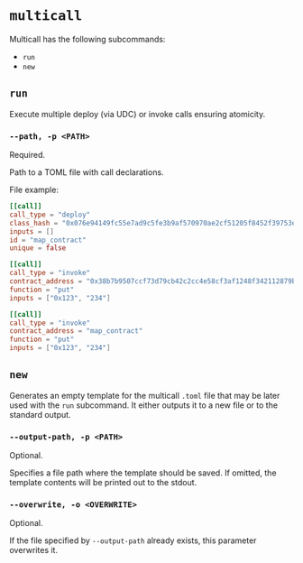 # `multicall`

Multicall has the following subcommands:
- `run`
- `new`

## `run`

Execute multiple deploy (via UDC) or invoke calls ensuring atomicity.

### `--path, -p <PATH>`
Required.

Path to a TOML file with call declarations.

File example:

```toml
[[call]]
call_type = "deploy"
class_hash = "0x076e94149fc55e7ad9c5fe3b9af570970ae2cf51205f8452f39753e9497fe849"
inputs = []
id = "map_contract"
unique = false

[[call]]
call_type = "invoke"
contract_address = "0x38b7b9507ccf73d79cb42c2cc4e58cf3af1248f342112879bfdf5aa4f606cc9"
function = "put"
inputs = ["0x123", "234"]

[[call]]
call_type = "invoke"
contract_address = "map_contract"
function = "put"
inputs = ["0x123", "234"]
```

## `new`

Generates an empty template for the multicall `.toml` file that may be later used with the `run` subcommand. It either outputs it to a new file or to the standard output.

### `--output-path, -p <PATH>`
Optional.

Specifies a file path where the template should be saved.
If omitted, the template contents will be printed out to the stdout.

### `--overwrite, -o <OVERWRITE>`
Optional.

If the file specified by `--output-path` already exists, this parameter overwrites it.
